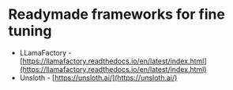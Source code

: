 # Readymade frameworks for fine tuning

* LLamaFactory - [https://llamafactory.readthedocs.io/en/latest/index.html](https://llamafactory.readthedocs.io/en/latest/index.html)
* Unsloth - [https://unsloth.ai/](https://unsloth.ai/)
